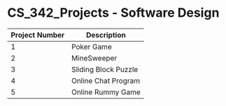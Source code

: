 CS_342_Projects - Software Design
===============
| Project Number | Description |
| --- | --- |
| 1 | Poker Game |
| 2 | MineSweeper | 
| 3 | Sliding Block Puzzle |
| 4 | Online Chat Program |
| 5 | Online Rummy Game | 
